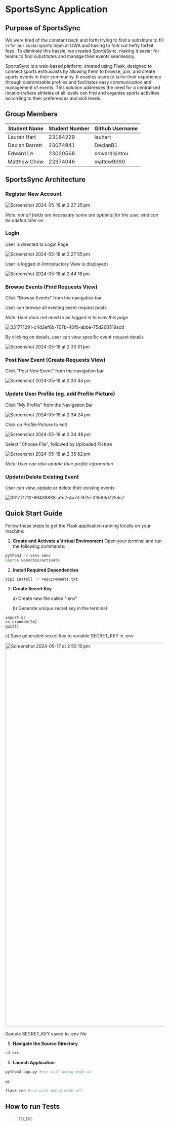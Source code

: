 # SportsSync Application

## Purpose of SportsSync

We were tired of the constant back and forth trying to find a substitute to fill in for our social sports team at UWA and having to fork out hefty forfeit fees. To eliminate this hassle, we created SportsSync, making it easier for teams to find substitutes and manage their events seamlessly.

SportsSync is a web-based platform, created using Flask, designed to connect sports enthusiasts by allowing them to browse, join, and create sports events in their community. It enables users to tailor their experience through customisable profiles and facilitates easy communication and management of events. This solution addresses the need for a centralised location where athletes of all levels can find and organise sports activities according to their preferences and skill levels.

## Group Members

| Student Name   | Student Number | Github Username |
| -------------- | -------------- | --------------- |
| Lauren Hart    | 23164229       | lauhart         |
| Declan Barrett | 23074941       | DeclanB1        |
| Edward Le      | 23020568       | edwardisintou   |
| Matthew Chew   | 22974046       | mattcw9090      |


## SportsSync Architecture

### Register New Account

![Screenshot 2024-05-18 at 2 27 25 pm](https://github.com/DeclanB1/Agile-Web-Development/assets/128463081/903b668f-8771-451e-a005-6f6fd9293825)

_Note: not all fields are necessary some are optional for the user, and can be editted later on_

### Login

User is directed to Login Page

![Screenshot 2024-05-18 at 2 27 55 pm](https://github.com/DeclanB1/Agile-Web-Development/assets/128463081/cb5d039f-e1f5-444a-ae7d-3bb7bef5edb5)

User is logged in (Introductory View is displayed)

![Screenshot 2024-05-18 at 2 44 16 pm](https://github.com/DeclanB1/Agile-Web-Development/assets/128463081/75ccaa9b-e6d2-45fe-a21d-a4c1a770ebc8)

### Browse Events (Find Requests View)

Click "Browse Events" from the navigation bar

User can browse all existing event request posts 

_Note: User does not need to be logged in to view this page_

![331771291-c4d2ef6b-707b-40f9-abbe-75d260519acd](https://github.com/DeclanB1/Agile-Web-Development/assets/128463081/f2e8bd43-64ed-41a4-a04a-3fba06ccafe7)

By clicking on details, user can view specific event request details

![Screenshot 2024-05-18 at 2 30 01 pm](https://github.com/DeclanB1/Agile-Web-Development/assets/128463081/3d983fba-73d6-47ff-886f-cecb48b0eeb5)

### Post New Event (Create Requests View)

Click "Post New Event" from the navigation bar

![Screenshot 2024-05-18 at 2 33 44 pm](https://github.com/DeclanB1/Agile-Web-Development/assets/128463081/0df36c48-0a26-4075-b11d-49a2f7f2801f)

### Update User Profile (eg. add Profile Picture)

Click "My Profile" from the Navigation Bar

![Screenshot 2024-05-18 at 2 34 24 pm](https://github.com/DeclanB1/Agile-Web-Development/assets/128463081/61aaeb75-0c86-4135-88a2-1311b09cef38)

Click on Profile Picture to edit

![Screenshot 2024-05-18 at 2 34 48 pm](https://github.com/DeclanB1/Agile-Web-Development/assets/128463081/715c0001-9c2d-4c93-91f3-e8e8650a0a03)

Select "Choose File", followed by Uploaded Picture

![Screenshot 2024-05-18 at 2 35 52 pm](https://github.com/DeclanB1/Agile-Web-Development/assets/128463081/2eb2c14e-b70c-409b-b89d-8e9a852a6f63)

_Note: User can also update their profile information_

### Update/Delete Existing Event

User can view, update or delete their existing events

![331771712-69438838-a1c2-4a7d-97fe-23563d725dc7](https://github.com/DeclanB1/Agile-Web-Development/assets/128463081/9fcfe71b-5aa3-48d0-8a1a-f33727e4cd6f)

## Quick Start Guide

Follow these steps to get the Flask application running locally on your machine:

1. **Create and Activate a Virtual Environment**
   Open your terminal and run the following commands:

```bash
python3 -m venv venv
source venv/bin/activate
```

2. **Install Required Dependencies**

```bash
pip3 install -r requirements.txt
```

3. **Create Secret Key**

   a) Create new file called ".env" 

   b) Generate unique secret key in the terminal

```python3
import os
os.urandom(24)
quit()
```

   c) Save generated secret key to variable SECRET_KEY in .env

<img width="1214" alt="Screenshot 2024-05-17 at 2 50 10 pm" src="https://github.com/DeclanB1/Agile-Web-Development/assets/128463081/e2c0b633-4d24-4380-95c0-ff09bf7146ee">

Sample SECRET_KEY saved to .env file

5. **Navigate the Source Directory**

```bash
cd src
```

5. **Launch Application**

```bash
python3 app.py #run with debug mode on
```

or

```bash
flask run #run with debug mode off
```

## How to run Tests

>TO_DO

